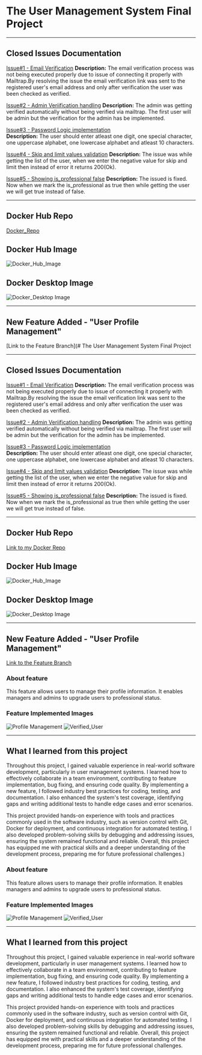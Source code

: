 # The User Management System Final Project


---
## Closed Issues Documentation

[Issue#1 - Email Verification](https://github.com/shreypatelm/user_management/issues/1)
**Description:** The email verification process was not being executed properly due to issue of connecting it properly with Mailtrap.By resolving the issue the email verification link was sent to the registered user's email address and only after verification the user was been checked as verified. <br>

[Issue#2 - Admin Veriification handling](https://github.com/shreypatelm/user_management/issues/3) 
**Description:** The admin was getting verified automatically without being verified via mailtrap. The first user will be admin but the verification for the admin has be implemented.<br>

[Issue#3 - Password Logic implementation](https://github.com/shreypatelm/user_management/issues/5)  
**Description:** The user should enter atleast one digit, one special character, one uppercase alphabet, one lowercase alphabet and atleast 10 characters. <br>

[Issue#4 - Skip and limit values validation](https://github.com/shreypatelm/user_management/issues/7) 
**Description:** The issue was while getting the list of the user, when we enter the negative value for skip and limit then instead of error it returns 200(Ok).<br>

[Issue#5 - Showing is_professional false](https://github.com/shreypatelm/user_management/issues/9) 
**Description:** The issued is fixed. Now when we mark the is_professional as true then while getting the user we will get true instead of false.<br>


---


## Docker Hub Repo
[Docker_Repo](https://hub.docker.com/repository/docker/shreyp30/user_management/general)

## Docker Hub Image
![Docker_Hub_Image](https://github.com/shreypatelm/user_management/blob/main/Docker_Hub%20Image.png)

## Docker Desktop Image
![Docker_Desktop Image](https://github.com/shreypatelm/user_management/blob/main/Docker_Desktop%20Image.png)  


---


## New Feature Added - "User Profile Management"
[Link to the Feature Branch](# The User Management System Final Project


---
## Closed Issues Documentation

[Issue#1 - Email Verification](https://github.com/shreypatelm/user_management/issues/1)
**Description:** The email verification process was not being executed properly due to issue of connecting it properly with Mailtrap.By resolving the issue the email verification link was sent to the registered user's email address and only after verification the user was been checked as verified. <br>

[Issue#2 - Admin Veriification handling](https://github.com/shreypatelm/user_management/issues/3) 
**Description:** The admin was getting verified automatically without being verified via mailtrap. The first user will be admin but the verification for the admin has be implemented.<br>

[Issue#3 - Password Logic implementation](https://github.com/shreypatelm/user_management/issues/5)  
**Description:** The user should enter atleast one digit, one special character, one uppercase alphabet, one lowercase alphabet and atleast 10 characters. <br>

[Issue#4 - Skip and limit values validation](https://github.com/shreypatelm/user_management/issues/7)
**Description:** The issue was while getting the list of the user, when we enter the negative value for skip and limit then instead of error it returns 200(Ok).<br>

[Issue#5 - Showing is_professional false](https://github.com/shreypatelm/user_management/issues/9) 
**Description:** The issued is fixed. Now when we mark the is_professional as true then while getting the user we will get true instead of false.<br>


---


## Docker Hub Repo
[Link to my Docker Repo](https://hub.docker.com/repository/docker/shreyp30/user_management/general)

## Docker Hub Image
![Docker_Hub_Image](https://github.com/shreypatelm/user_management/blob/main/Docker_Hub%20Image.png)

## Docker Desktop Image
![Docker_Desktop Image](https://github.com/shreypatelm/user_management/blob/main/Docker_Desktop%20Image.png)  


---


## New Feature Added - "User Profile Management"
[Link to the Feature Branch](https://github.com/shreypatelm/user_management/tree/new_feature)

### About feature
This feature allows users to manage their profile information. It enables managers and admins to upgrade users to professional status.

### Feature Implemented Images
![Profile Management](https://github.com/shreypatelm/user_management/blob/main/User_Profile_Management.png)
![Verified_User](https://github.com/shreypatelm/user_management/blob/main/is_professional%20.png)


---


## What I learned from this project
Throughout this project, I gained valuable experience in real-world software development, particularly in user management systems. I learned how to effectively collaborate in a team environment, contributing to feature implementation, bug fixing, and ensuring code quality. By implementing a new feature, I followed industry best practices for coding, testing, and documentation. I also enhanced the system's test coverage, identifying gaps and writing additional tests to handle edge cases and error scenarios.

This project provided hands-on experience with tools and practices commonly used in the software industry, such as version control with Git, Docker for deployment, and continuous integration for automated testing. I also developed problem-solving skills by debugging and addressing issues, ensuring the system remained functional and reliable. Overall, this project has equipped me with practical skills and a deeper understanding of the development process, preparing me for future professional challenges.)

### About feature
This feature allows users to manage their profile information. It enables managers and admins to upgrade users to professional status.

### Feature Implemented Images
![Profile Management](https://github.com/shreypatelm/user_management/blob/main/User_Profile_Management.png)
![Verified_User](https://github.com/shreypatelm/user_management/blob/main/is_professional%20.png)


---


## What I learned from this project
Throughout this project, I gained valuable experience in real-world software development, particularly in user management systems. I learned how to effectively collaborate in a team environment, contributing to feature implementation, bug fixing, and ensuring code quality. By implementing a new feature, I followed industry best practices for coding, testing, and documentation. I also enhanced the system's test coverage, identifying gaps and writing additional tests to handle edge cases and error scenarios.

This project provided hands-on experience with tools and practices commonly used in the software industry, such as version control with Git, Docker for deployment, and continuous integration for automated testing. I also developed problem-solving skills by debugging and addressing issues, ensuring the system remained functional and reliable. Overall, this project has equipped me with practical skills and a deeper understanding of the development process, preparing me for future professional challenges.
